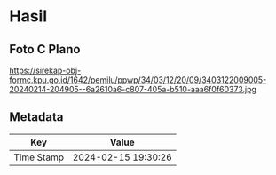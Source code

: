 # Hasil

## Foto C Plano

https://sirekap-obj-formc.kpu.go.id/1642/pemilu/ppwp/34/03/12/20/09/3403122009005-20240214-204905--6a2610a6-c807-405a-b510-aaa6f0f60373.jpg


## Metadata

| Key        | Value               |
| ---------- | ------------------- |
| Time Stamp | 2024-02-15 19:30:26 |



